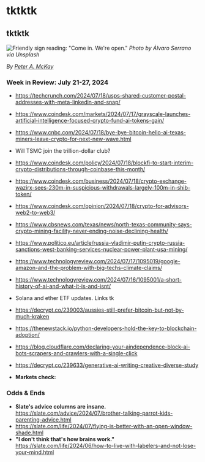 # tktktk
## tktktk

![Friendly sign reading: "Come in. We're open."](https://images.unsplash.com/photo-1473187983305-f615310e7daa)
*Photo by Álvaro Serrano via Unsplash*

_By_ [_Peter A. McKay_](https://pmckay.com)

<!-- Lede item. Should run ~450 words. CTA for substack subscriptions, donations. Finish migrations and setup first! -->


<!--

Lede item. Should run ~450 words. Some possibilities...

- ELECTION24: No way around it, crypto leans heavily toward Trump in the U.S. presidential election. It didn't have to be this way for Democrats.

- tk
- tk

-->

### Week in Review: July 21-27, 2024

<!-- Some candidates left over from last week. May have shelf life... -->

- https://techcrunch.com/2024/07/18/usps-shared-customer-postal-addresses-with-meta-linkedin-and-snap/

- https://www.coindesk.com/markets/2024/07/17/grayscale-launches-artificial-intelligence-focused-crypto-fund-ai-tokens-gain/

- https://www.cnbc.com/2024/07/18/bye-bye-bitcoin-hello-ai-texas-miners-leave-crypto-for-next-new-wave.html

- Will TSMC join the trillion-dollar club?

- https://www.coindesk.com/policy/2024/07/18/blockfi-to-start-interim-crypto-distributions-through-coinbase-this-month/

- https://www.coindesk.com/business/2024/07/18/crypto-exchange-wazirx-sees-230m-in-suspicious-withdrawals-largely-100m-in-shib-token/

- https://www.coindesk.com/opinion/2024/07/18/crypto-for-advisors-web2-to-web3/

- https://www.cbsnews.com/texas/news/north-texas-community-says-crypto-mining-facility-never-ending-noise-declining-health/

- https://www.politico.eu/article/russia-vladimir-putin-crypto-russia-sanctions-west-banking-services-nuclear-power-plant-usa-mining/

- https://www.technologyreview.com/2024/07/17/1095019/google-amazon-and-the-problem-with-big-techs-climate-claims/

- https://www.technologyreview.com/2024/07/16/1095001/a-short-history-of-ai-and-what-it-is-and-isnt/

- Solana and ether ETF updates. Links tk

- https://decrypt.co/239003/aussies-still-prefer-bitcoin-but-not-by-much-kraken

- https://thenewstack.io/python-developers-hold-the-key-to-blockchain-adoption/

- https://blog.cloudflare.com/declaring-your-aindependence-block-ai-bots-scrapers-and-crawlers-with-a-single-click

- https://decrypt.co/239633/generative-ai-writing-creative-diverse-study

- **Markets check:** <!-- 7-day changes in BTC, ETH, Market Cap. S&P. Gold. USDX. -->

### Odds & Ends

<!-- A bunch of evergreen candidates from Slate... -->

- **Slate's advice columns are insane.** https://slate.com/advice/2024/07/brother-talking-parrot-kids-parenting-advice.html
- https://slate.com/life/2024/07/flying-is-better-with-an-open-window-shade.html
- **"I don't think that's how brains work."** https://slate.com/life/2024/06/how-to-live-with-labelers-and-not-lose-your-mind.html

<!-- Pickup boilerplate from last week... -->
